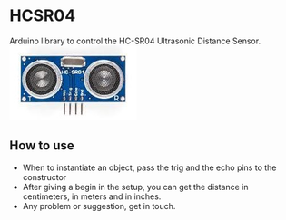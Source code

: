 # HCSR04
Arduino library to control the HC-SR04 Ultrasonic Distance Sensor.
![HC-SR04](/hcsr04.jpg)
## How to use
- When to instantiate an object, pass the trig and the echo pins to the constructor
- After giving a begin in the setup, you can get the distance in centimeters, in meters and in inches.
- Any problem or suggestion, get in touch.
